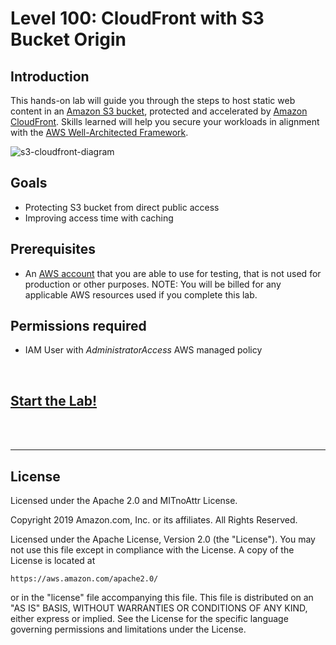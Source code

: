 ﻿# Level 100: CloudFront with S3 Bucket Origin

## Introduction

This hands-on lab will guide you through the steps to host static web content in an [Amazon S3 bucket](https://aws.amazon.com/s3/), protected and accelerated by [Amazon CloudFront](https://aws.amazon.com/cloudfront). Skills learned will help you secure your workloads in alignment with the [AWS Well-Architected Framework](https://aws.amazon.com/architecture/well-architected/).

![s3-cloudfront-diagram](Images/s3-cloudfront-diagram.png)

## Goals

* Protecting S3 bucket from direct public access
* Improving access time with caching

## Prerequisites

* An [AWS account](https://portal.aws.amazon.com/gp/aws/developer/registration/index.html) that you are able to use for testing, that is not used for production or other purposes.
NOTE: You will be billed for any applicable AWS resources used if you complete this lab.

## Permissions required

* IAM User with *AdministratorAccess* AWS managed policy

<BR>

## [Start the Lab!](Lab_Guide.md)

<BR>
<BR>

***

## License

Licensed under the Apache 2.0 and MITnoAttr License.

Copyright 2019 Amazon.com, Inc. or its affiliates. All Rights Reserved.

Licensed under the Apache License, Version 2.0 (the "License"). You may not use this file except in compliance with the License. A copy of the License is located at

    https://aws.amazon.com/apache2.0/

or in the "license" file accompanying this file. This file is distributed on an "AS IS" BASIS, WITHOUT WARRANTIES OR CONDITIONS OF ANY KIND, either express or implied. See the License for the specific language governing permissions and limitations under the License.
